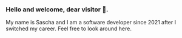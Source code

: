 ### Hello and welcome, dear visitor 👋.
My name is Sascha and I am a software developer since 2021 after I switched my career. Feel free to look around here.

<!--
**Sorayal/Sorayal** is a ✨ _special_ ✨ repository because its `README.md` (this file) appears on your GitHub profile.

Here are some ideas to get you started:

- 🔭 I’m currently working on ...
- 🌱 I’m currently learning ...
- 👯 I’m looking to collaborate on ...
- 🤔 I’m looking for help with ...
- 💬 Ask me about ...
- 📫 How to reach me: ...
- 😄 Pronouns: ...
- ⚡ Fun fact: ...
-->

<!--Hi there 👋 -->
